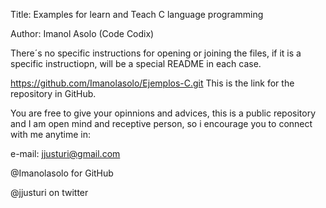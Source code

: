 Title: Examples for learn and Teach C language programming

Author: Imanol Asolo (Code Codix)

There´s no specific instructions for opening or joining the files, if it is a specific instructiopn, will be a special README in each case.

https://github.com/Imanolasolo/Ejemplos-C.git This is the link for the repository in GitHub.

You are free to give your opinnions and advices, this is a public repository and I am open mind and receptive person, so i encourage you to connect with me anytime in:

e-mail: jjusturi@gmail.com

@Imanolasolo for GitHub

@jjusturi on twitter
